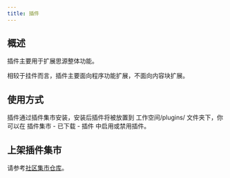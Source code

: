 ```yaml
---
title: 插件
---
```

## 概述

插件主要用于扩展思源整体功能。

相较于挂件而言，插件主要面向程序功能扩展，不面向内容块扩展。

## 使用方式

插件通过插件集市安装，安装后插件将被放置到 工作空间/plugins/ 文件夹下，你可以在 插件集市 - 已下载 - 插件 中启用或禁用插件。

## 上架插件集市

请参考[社区集市仓库](https://b3log.org/siyuan/community.html)。
